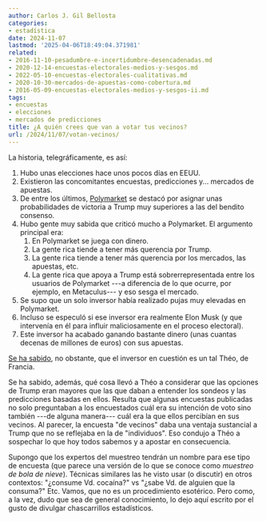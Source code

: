 ```yaml
---
author: Carlos J. Gil Bellosta
categories:
- estadística
date: 2024-11-07
lastmod: '2025-04-06T18:49:04.371981'
related:
- 2016-11-10-pesadumbre-e-incertidumbre-desencadenadas.md
- 2020-12-14-encuestas-electorales-medios-y-sesgos.md
- 2022-05-10-encuestas-electorales-cualitativas.md
- 2020-10-30-mercados-de-apuestas-como-cobertura.md
- 2016-05-09-encuestas-electorales-medios-y-sesgos-ii.md
tags:
- encuestas
- elecciones
- mercados de predicciones
title: ¿A quién crees que van a votar tus vecinos?
url: /2024/11/07/votan-vecinos/
---
```


La historia, telegráficamente, es así:

1. Hubo unas elecciones hace unos pocos días en EEUU.
2. Existieron las concomitantes encuestas, predicciones y... mercados de apuestas.
3. De entre los últimos, [Polymarket](https://polymarket.com/wallet) se destacó por asignar unas probabilidades de victoria a Trump muy superiores a las del bendito consenso.
4. Hubo gente muy sabida que criticó mucho a Polymarket. El argumento principal era:
    1. En Polymarket se juega con dinero.
    2. La gente rica tiende a tener más querencia por Trump.
    3. La gente rica tiende a tener más querencia por los mercados, las apuestas, etc.
    4. La gente rica que apoya a Trump está sobrerrepresentada entre los usuarios de Polymarket ---a diferencia de lo que ocurre, por ejemplo, en Metaculus--- y eso sesga el mercado.
5. Se supo que un solo inversor había realizado pujas muy elevadas en Polymarket.
6. Incluso se especuló si ese inversor era realmente Elon Musk (y que intervenía en él para influir maliciosamente en el proceso electoral).
7. Este inversor ha acabado ganando bastante dinero (unas cuantas decenas de millones de euros) con sus apuestas.

[Se ha sabido](https://www.wsj.com/finance/how-the-trump-whale-correctly-called-the-election-cb7eef1d), no obstante, que el inversor en cuestión es un tal Théo, de Francia.

Se ha sabido, además, qué cosa llevó a Théo a considerar que las opciones de Trump eran mayores que las que daban a entender los sondeos y las predicciones basadas en ellos. Resulta que algunas encuestas publicadas no solo preguntaban a los encuestados cuál era su intención de voto sino también ---de alguna manera--- cuál era la que ellos percibían en sus vecinos. Al parecer, la encuesta "de vecinos" daba una ventaja sustancial a Trump que no se reflejaba en la de "individuos". Eso condujo a Théo a sospechar lo que hoy todos sabemos y a apostar en consecuencia.

Supongo que los expertos del muestreo tendrán un nombre para ese tipo de encuesta (que parece una versión de lo que se conoce como _muestreo de bola de nieve_). Técnicas similares las he visto usar (o discutir) en otros contextos: "¿consume Vd. cocaína?" vs "¿sabe Vd. de alguien que la consuma?" Etc. Vamos, que no es un procedimiento esotérico. Pero como, a la vez, dudo que sea de general conocimiento, lo dejo aquí escrito por el gusto de divulgar chascarrillos estadísticos.